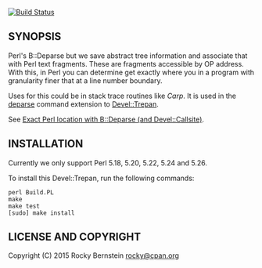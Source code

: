 [![Build Status](https://travis-ci.org/rocky/p5-B-DeparseTree.png)](https://travis-ci.org/rocky/p5-B-DeparseTree)

SYNOPSIS
--------

Perl's B::Deparse but we save abstract tree information and associate
that with Perl text fragments.  These are fragments accessible by OP
address. With this, in Perl you can determine get exactly where you in
a program with granularity finer that at a line number boundary.

Uses for this could be in stack trace routines like _Carp_. It is used
in the [deparse](https://metacpan.org/pod/Devel::Trepan::Deparse)
command extension to
[Devel::Trepan](https://metacpan.org/pod/Devel::Trepan).

See [Exact Perl location with B::Deparse (and Devel::Callsite)](http://blogs.perl.org/users/rockyb/2015/11/exact-perl-location-with-bdeparse-and-develcallsite.html).

INSTALLATION
------------

Currently we only support Perl 5.18, 5.20, 5.22, 5.24 and 5.26.

To install this Devel::Trepan, run the following commands:

	perl Build.PL
	make
	make test
	[sudo] make install

LICENSE AND COPYRIGHT
---------------------

Copyright (C) 2015 Rocky Bernstein <rocky@cpan.org>
